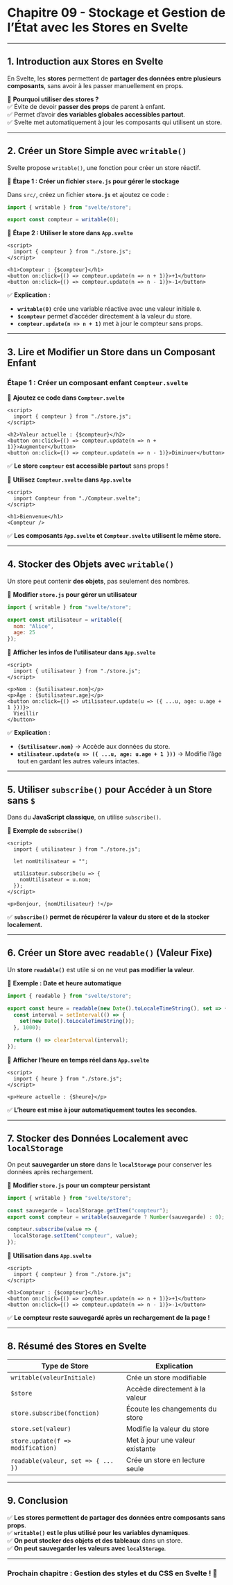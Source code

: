 # **Chapitre 09 - Stockage et Gestion de l’État avec les Stores en Svelte**  

---

## **1. Introduction aux Stores en Svelte**  

En Svelte, les **stores** permettent de **partager des données entre plusieurs composants**, sans avoir à les passer manuellement en props.  

📌 **Pourquoi utiliser des stores ?**  
✅ Évite de devoir **passer des props** de parent à enfant.  
✅ Permet d’avoir **des variables globales accessibles partout**.  
✅ Svelte met automatiquement à jour les composants qui utilisent un store.  

---

## **2. Créer un Store Simple avec `writable()`**  

Svelte propose `writable()`, une fonction pour créer un store réactif.  

📌 **Étape 1 : Créer un fichier `store.js` pour gérer le stockage**  

Dans `src/`, créez un fichier **`store.js`** et ajoutez ce code :  

```js
import { writable } from "svelte/store";

export const compteur = writable(0);
```

📌 **Étape 2 : Utiliser le store dans `App.svelte`**  

```svelte
<script>
  import { compteur } from "./store.js";
</script>

<h1>Compteur : {$compteur}</h1>
<button on:click={() => compteur.update(n => n + 1)}>+1</button>
<button on:click={() => compteur.update(n => n - 1)}>-1</button>
```

✅ **Explication** :  
- **`writable(0)`** crée une variable réactive avec une valeur initiale `0`.  
- **`$compteur`** permet d’accéder directement à la valeur du store.  
- **`compteur.update(n => n + 1)`** met à jour le compteur sans props.  

---

## **3. Lire et Modifier un Store dans un Composant Enfant**  

### **Étape 1 : Créer un composant enfant `Compteur.svelte`**  

📌 **Ajoutez ce code dans `Compteur.svelte`**  

```svelte
<script>
  import { compteur } from "./store.js";
</script>

<h2>Valeur actuelle : {$compteur}</h2>
<button on:click={() => compteur.update(n => n + 1)}>Augmenter</button>
<button on:click={() => compteur.update(n => n - 1)}>Diminuer</button>
```

✅ **Le store `compteur` est accessible partout** sans props !  

📌 **Utilisez `Compteur.svelte` dans `App.svelte`**  

```svelte
<script>
  import Compteur from "./Compteur.svelte";
</script>

<h1>Bienvenue</h1>
<Compteur />
```

✅ **Les composants `App.svelte` et `Compteur.svelte` utilisent le même store.**  

---

## **4. Stocker des Objets avec `writable()`**  

Un store peut contenir **des objets**, pas seulement des nombres.  

📌 **Modifier `store.js` pour gérer un utilisateur**  

```js
import { writable } from "svelte/store";

export const utilisateur = writable({
  nom: "Alice",
  age: 25
});
```

📌 **Afficher les infos de l’utilisateur dans `App.svelte`**  

```svelte
<script>
  import { utilisateur } from "./store.js";
</script>

<p>Nom : {$utilisateur.nom}</p>
<p>Âge : {$utilisateur.age}</p>
<button on:click={() => utilisateur.update(u => ({ ...u, age: u.age + 1 }))}>
  Vieillir
</button>
```

✅ **Explication** :  
- **`{$utilisateur.nom}`** → Accède aux données du store.  
- **`utilisateur.update(u => ({ ...u, age: u.age + 1 }))`** → Modifie l’âge tout en gardant les autres valeurs intactes.  

---

## **5. Utiliser `subscribe()` pour Accéder à un Store sans `$`**  

Dans du **JavaScript classique**, on utilise `subscribe()`.  

📌 **Exemple de `subscribe()`**  

```svelte
<script>
  import { utilisateur } from "./store.js";

  let nomUtilisateur = "";

  utilisateur.subscribe(u => {
    nomUtilisateur = u.nom;
  });
</script>

<p>Bonjour, {nomUtilisateur} !</p>
```

✅ **`subscribe()` permet de récupérer la valeur du store et de la stocker localement.**  

---

## **6. Créer un Store avec `readable()` (Valeur Fixe)**  

Un **store `readable()`** est utile si on ne veut **pas modifier la valeur**.  

📌 **Exemple : Date et heure automatique**  

```js
import { readable } from "svelte/store";

export const heure = readable(new Date().toLocaleTimeString(), set => {
  const interval = setInterval(() => {
    set(new Date().toLocaleTimeString());
  }, 1000);

  return () => clearInterval(interval);
});
```

📌 **Afficher l’heure en temps réel dans `App.svelte`**  

```svelte
<script>
  import { heure } from "./store.js";
</script>

<p>Heure actuelle : {$heure}</p>
```

✅ **L’heure est mise à jour automatiquement toutes les secondes.**  

---

## **7. Stocker des Données Localement avec `localStorage`**  

On peut **sauvegarder un store** dans le **`localStorage`** pour conserver les données après rechargement.  

📌 **Modifier `store.js` pour un compteur persistant**  

```js
import { writable } from "svelte/store";

const sauvegarde = localStorage.getItem("compteur");
export const compteur = writable(sauvegarde ? Number(sauvegarde) : 0);

compteur.subscribe(value => {
  localStorage.setItem("compteur", value);
});
```

📌 **Utilisation dans `App.svelte`**  

```svelte
<script>
  import { compteur } from "./store.js";
</script>

<h1>Compteur : {$compteur}</h1>
<button on:click={() => compteur.update(n => n + 1)}>+1</button>
<button on:click={() => compteur.update(n => n - 1)}>-1</button>
```

✅ **Le compteur reste sauvegardé après un rechargement de la page !**  

---

## **8. Résumé des Stores en Svelte**  

| Type de Store | Explication |
|--------------|------------|
| `writable(valeurInitiale)` | Crée un store modifiable |
| `$store` | Accède directement à la valeur |
| `store.subscribe(fonction)` | Écoute les changements du store |
| `store.set(valeur)` | Modifie la valeur du store |
| `store.update(f => modification)` | Met à jour une valeur existante |
| `readable(valeur, set => { ... })` | Crée un store en lecture seule |

---

## **9. Conclusion**  

✅ **Les stores permettent de partager des données entre composants sans props**.  
✅ **`writable()` est le plus utilisé pour les variables dynamiques**.  
✅ **On peut stocker des objets et des tableaux** dans un store.  
✅ **On peut sauvegarder les valeurs avec `localStorage`**.  

---

### **Prochain chapitre : Gestion des styles et du CSS en Svelte !** 🚀
